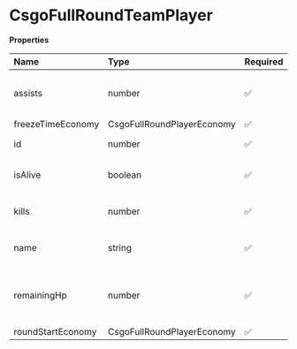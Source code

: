 # CsgoFullRoundTeamPlayer

**Properties**

| Name              | Type                       | Required | Description                                     |
| :---------------- | :------------------------- | :------- | :---------------------------------------------- |
| assists           | number                     | ✅       | Player's number of kill assists for a game      |
| freezeTimeEconomy | CsgoFullRoundPlayerEconomy | ✅       |                                                 |
| id                | number                     | ✅       | ID of the player                                |
| isAlive           | boolean                    | ✅       | Whether the player is alive or not              |
| kills             | number                     | ✅       | Player's number of kills                        |
| name              | string                     | ✅       | Professional name of the player                 |
| remainingHp       | number                     | ✅       | Number of health points at the end of the round |
| roundStartEconomy | CsgoFullRoundPlayerEconomy | ✅       |                                                 |

